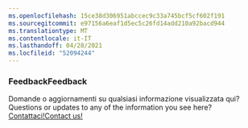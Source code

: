 ```yaml
---
ms.openlocfilehash: 15ce38d306951abccec9c33a745bcf5cf602f191
ms.sourcegitcommit: e97156a6eaf1d5ec5c26fd14add210a92bacd944
ms.translationtype: MT
ms.contentlocale: it-IT
ms.lasthandoff: 04/28/2021
ms.locfileid: "52094244"
---
```

### <a name="feedback"></a><span data-ttu-id="72e1c-101">Feedback</span><span class="sxs-lookup"><span data-stu-id="72e1c-101">Feedback</span></span>

<span data-ttu-id="72e1c-102">Domande o aggiornamenti su qualsiasi informazione visualizzata qui?</span><span class="sxs-lookup"><span data-stu-id="72e1c-102">Questions or updates to any of the information you see here?</span></span> <span data-ttu-id="72e1c-103"><a href="https://aka.ms/AppComplianceQuestions" target="_blank">Contattaci!</a></span><span class="sxs-lookup"><span data-stu-id="72e1c-103"><a href="https://aka.ms/AppComplianceQuestions" target="_blank">Contact us!</a></span></span>